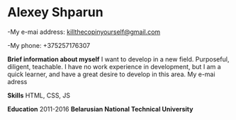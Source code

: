 Alexey Shparun
============

-My e-mai address: killthecopinyourself@gmail.com

-My phone: +375257176307

**Brief information about myself**
I want to develop in a new field. Purposeful, diligent, teachable. I have no work experience in development, but I am a quick learner, and have a great desire to develop in this area. My e-mai adress

**Skills**
HTML, CSS, JS

**Education**
2011-2016 **Belarusian National Technical University**

  
